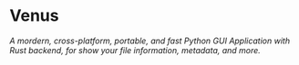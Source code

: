 # Venus
*A mordern, cross-platform, portable, and fast 
Python GUI Application with Rust backend, 
for show your file information, metadata, and more.*
